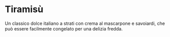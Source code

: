 # Tiramisù

Un classico dolce italiano a strati con crema al mascarpone e savoiardi, che può essere facilmente congelato per una delizia fredda.
